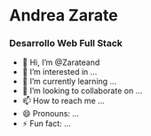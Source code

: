 <h1> Andrea Zarate</h1>
<h3>Desarrollo Web Full Stack</h3>

- 👋 Hi, I’m @Zarateand 
- 👀 I’m interested in ...
- 🌱 I’m currently learning ...
- 💞️ I’m looking to collaborate on ...
- 📫 How to reach me ...
- 😄 Pronouns: ...
- ⚡ Fun fact: ...

<!---
Zarateand/Zarateand is a ✨ special ✨ repository because its `README.md` (this file) appears on your GitHub profile.
You can click the Preview link to take a look at your changes.
--->
